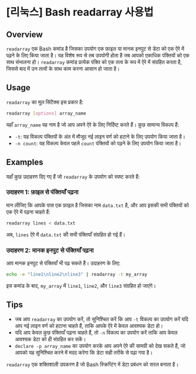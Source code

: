 # [리눅스] Bash readarray 사용법

## Overview
`readarray` एक Bash कमांड है जिसका उपयोग एक फ़ाइल या मानक इनपुट से डेटा को एक ऐरे में पढ़ने के लिए किया जाता है। यह विशेष रूप से तब उपयोगी होता है जब आपको एकाधिक पंक्तियों को एक साथ संभालना हो। `readarray` कमांड प्रत्येक पंक्ति को एक तत्व के रूप में ऐरे में संग्रहित करता है, जिससे बाद में उन तत्वों के साथ काम करना आसान हो जाता है।

## Usage
`readarray` का मूल सिंटैक्स इस प्रकार है:

```bash
readarray [options] array_name
```

यहाँ `array_name` वह नाम है जो आप अपने ऐरे के लिए निर्दिष्ट करते हैं। कुछ सामान्य विकल्प हैं:

- `-t`: यह विकल्प पंक्तियों के अंत में मौजूद नई लाइन वर्ण को हटाने के लिए उपयोग किया जाता है।
- `-n count`: यह विकल्प केवल पहले `count` पंक्तियों को पढ़ने के लिए उपयोग किया जाता है।

## Examples
यहाँ कुछ उदाहरण दिए गए हैं जो `readarray` के उपयोग को स्पष्ट करते हैं:

### उदाहरण 1: फ़ाइल से पंक्तियाँ पढ़ना
मान लीजिए कि आपके पास एक फ़ाइल है जिसका नाम `data.txt` है, और आप इसकी सभी पंक्तियों को एक ऐरे में पढ़ना चाहते हैं:

```bash
readarray lines < data.txt
```

अब, `lines` ऐरे में `data.txt` की सभी पंक्तियाँ संग्रहित हो गई हैं।

### उदाहरण 2: मानक इनपुट से पंक्तियाँ पढ़ना
आप मानक इनपुट से पंक्तियाँ भी पढ़ सकते हैं। उदाहरण के लिए:

```bash
echo -e "line1\nline2\nline3" | readarray -t my_array
```

इस कमांड के बाद, `my_array` में `line1`, `line2`, और `line3` संग्रहित हो जाएंगे।

## Tips
- जब आप `readarray` का उपयोग करें, तो सुनिश्चित करें कि आप `-t` विकल्प का उपयोग करें यदि आप नई लाइन वर्ण को हटाना चाहते हैं, ताकि आपके ऐरे में केवल आवश्यक डेटा हो।
- यदि आप केवल कुछ पंक्तियाँ पढ़ना चाहते हैं, तो `-n` विकल्प का उपयोग करें ताकि आप केवल आवश्यक डेटा को ही संग्रहित कर सकें।
- `declare -p array_name` का उपयोग करके आप अपने ऐरे की सामग्री को देख सकते हैं, जो आपको यह सुनिश्चित करने में मदद करेगा कि डेटा सही तरीके से पढ़ा गया है। 

`readarray` एक शक्तिशाली उपकरण है जो Bash स्क्रिप्टिंग में डेटा प्रबंधन को सरल बनाता है।